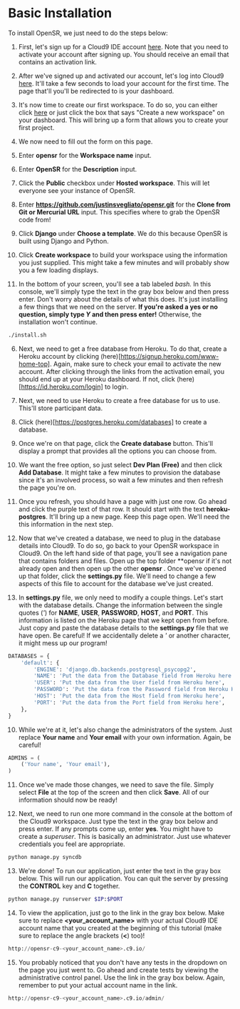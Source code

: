 # Basic Installation

To install OpenSR, we just need to do the steps below:

1. First, let's sign up for a Cloud9 IDE account [here](https://c9.io/web/sign-up/free). Note that you need to activate your account after signing up. You should receive an email that contains an activation link.

2. After we've signed up and activated our account, let's log into Cloud9 [here](https://c9.io/signin.html). It'll take a few seconds to load your account for the first time. The page that'll you'll be redirected to is your dashboard.

3. It's now time to create our first workspace. To do so, you can either click [here](https://c9.io/new) or just click the box that says "Create a new workspace" on your dashboard. This will bring up a form that allows you to create your first project.

4. We now need to fill out the form on this page. 

  1. Enter **opensr** for the **Workspace name** input.
  
  2. Enter **OpenSR** for the **Description** input.
  
  3. Click the **Public** checkbox under **Hosted workspace**. This will let everyone see your instance of OpenSR.
  
  4. Enter **https://github.com/justinsvegliato/opensr.git** for the **Clone from Git or Mercurial URL** input. This specifies where to grab the OpenSR code from!
  
  5. Click **Django** under **Choose a template**. We do this because OpenSR is built using Django and Python.
  
  6. Click **Create workspace** to build your workspace using the information you just supplied. This might take a few minutes and will probably show you a few loading displays.
  
5. In the bottom of your screen, you'll see a tab labeled *bash.* In this console, we'll simply type the text in the gray box below and then press enter. Don't worry about the details of what this does. It's just installing a few things that we need on the server. **If you're asked a yes or no question, simply type *Y* and then press enter!** Otherwise, the installation won't continue. 

  ```bash
  ./install.sh
  ```

6. Next, we need to get a free database from Heroku. To do that, create a Heroku account by clicking (here)[https://signup.heroku.com/www-home-top]. Again, make sure to check your email to activate the new account. After clicking through the links from the activation email, you should end up at your Heroku dashboard. If not, click (here)[https://id.heroku.com/login] to login.

7. Next, we need to use Heroku to create a free database for us to use. This'll store participant data. 

  1. Click (here)[https://postgres.heroku.com/databases] to create a database.
  
  2. Once we're on that page, click the **Create database** button. This'll display a prompt that provides all the options you can choose from. 
  
  3. We want the free option, so just select **Dev Plan (Free)** and then click **Add Database**. It might take a few minutes to provision the database since it's an involved process, so wait a few minutes and then refresh the page you're on.
  
  4. Once you refresh, you should have a page with just one row. Go ahead and click the purple text of that row. It should start with the text **heroku-postgres**. It'll bring up a new page. Keep this page open. We'll need the this information in the next step.
  
8. Now that we've created a database, we need to plug in the database details into Cloud9. To do so, go back to your OpenSR workspace in Cloud9. On the left hand side of that page, you'll see a navigation pane that contains folders and files. Open up the top folder **opens*r* if it's not already open and then open up the other **opensr** . Once we've opened up that folder, click the **settings.py** file. We'll need to change a few aspects of this file to account for the database we've just created.

9. In **settings.py** file, we only need to modify a couple things. Let's start with the database details. Change the information between the single quotes (*'*) for **NAME**, **USER**, **PASSWORD**, **HOST**, and **PORT**. This information is listed on the Heroku page that we kept open from before. Just copy and paste the database details to the **settings.py** file that we have open. Be careful! If we accidentally delete a *'* or another character, it might mess up our program!

  ```python
  DATABASES = {
      'default': {
          'ENGINE': 'django.db.backends.postgresql_psycopg2',
          'NAME': 'Put the data from the Database field from Heroku here',
          'USER': 'Put the data from the User field from Heroku here',
          'PASSWORD': 'Put the data from the Password field from Heroku Here',
          'HOST': 'Put the data from the Host field from Heroku here',
          'PORT': 'Put the data from the Port field from Heroku here',
      },
  }
  ```

10. While we're at it, let's also change the administrators of the system. Just replace **Your name** and **Your email** with your own information. Again, be careful! 

  ```python
  ADMINS = (
      ('Your name', 'Your email'),
  )
  ```

11. Once we've made those changes, we need to save the file. Simply select **File** at the top of the screen and then click **Save**. All of our information should now be ready!

12. Next, we need to run one more command in the console at the bottom of the Cloud9 workspace. Just type the text in the gray box below and press enter. If any prompts come up, enter **yes**. You might have to create a *superuser*. This is basically an administrator. Just use whatever credentials you feel are appropriate.

  ```bash
  python manage.py syncdb
  ```

13. We're done! To run our application, just enter the text in the gray box below. This will run our application. You can quit the server by pressing the **CONTROL** key and **C** together.
 
  ```bash
  python manage.py runserver $IP:$PORT
  ```

14. To view the application, just go to the link in the gray box below. Make sure to replace **<your_account_name>** with your actual Cloud9 IDE account name that you created at the beginning of this tutorial (make sure to replace the angle brackets (**<**) too)!

  ```python
  http://opensr-c9-<your_account_name>.c9.io/
  ```

15. You probably noticed that you don't have any tests in the dropdown on the page you just went to. Go ahead and create tests by viewing the administrative control panel. Use the link in the gray box below. Again, remember to put your actual account name in the link.

  ```python
  http://opensr-c9-<your_account_name>.c9.io/admin/
  ```
